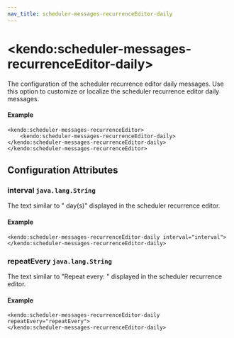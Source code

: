 ```yaml
---
nav_title: scheduler-messages-recurrenceEditor-daily
---
```


# \<kendo:scheduler-messages-recurrenceEditor-daily\>

The configuration of the scheduler recurrence editor daily messages. Use this option to customize or localize the scheduler recurrence editor daily messages.

#### Example
    <kendo:scheduler-messages-recurrenceEditor>
        <kendo:scheduler-messages-recurrenceEditor-daily></kendo:scheduler-messages-recurrenceEditor-daily>
    </kendo:scheduler-messages-recurrenceEditor>

## Configuration Attributes

### interval `java.lang.String`

The text similar to " day(s)" displayed in the scheduler recurrence editor.

#### Example
    <kendo:scheduler-messages-recurrenceEditor-daily interval="interval">
    </kendo:scheduler-messages-recurrenceEditor-daily>

### repeatEvery `java.lang.String`

The text similar to "Repeat every: " displayed in the scheduler recurrence editor.

#### Example
    <kendo:scheduler-messages-recurrenceEditor-daily repeatEvery="repeatEvery">
    </kendo:scheduler-messages-recurrenceEditor-daily>

